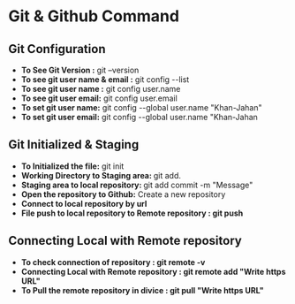  # Git & Github Command 

## Git Configuration

- <b> To See Git Version :</b>  git –version
- <b>To see git user name & email :</b> git config --list
- <b>To see git user name :</b> git config user.name
- <b>To see git user email:</b> git config user.email
- <b>To set git user name:</b> git config --global user.name "Khan-Jahan"
- <b>To set git user email:</b> git config --global user.name "Khan-Jahan

## Git Initialized & Staging 
- <b> To Initialized the file:</b> git init
- <b> Working Directory to Staging area: </b> git add.
- <b> Staging area to local repository: </b> git add commit -m "Message"
- <b> Open the repository to Github:</b> Create a new repository
- <b> Connect to local repository by url
- <b> File push to local repository to Remote repository :</b> git push

## Connecting Local with Remote repository
- <b> To check connection of repository :</b> git remote -v
- <b> Connecting Local with Remote repository :</b> git remote add "Write https URL"
- <b> To Pull the remote repository in divice :</b> git pull "Write https URL"
